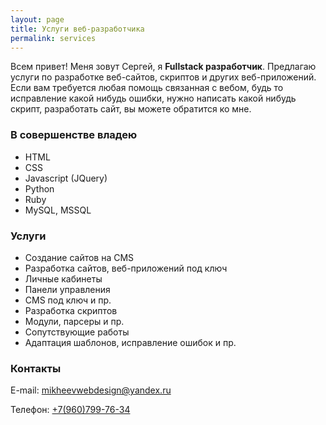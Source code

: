 ```yaml
---
layout: page
title: Услуги веб-разработчика
permalink: services
---
```


Всем привет! Меня зовут Сергей, я **Fullstack разработчик**. Предлагаю услуги по разработке веб-сайтов, скриптов и других веб-приложений.
Если вам требуется любая помощь связанная с вебом, будь то исправление какой нибудь ошибки, нужно написать какой нибудь скрипт, разработать сайт, 
вы можете обратится ко мне.

### В совершенстве владею
- HTML
- CSS
- Javascript (JQuery)
- Python
- Ruby
- MySQL, MSSQL

### Услуги
- Создание сайтов на CMS
- Разработка сайтов, веб-приложений под ключ
- Личные кабинеты
- Панели управления
- CMS под ключ и пр.
- Разработка скриптов
- Модули, парсеры и пр.
- Сопутствующие работы
- Адаптация шаблонов, исправление ошибок и пр.

### Контакты
E-mail: [mikheevwebdesign@yandex.ru](mailto:mikheevwebdesign@yandex.ru)

Телефон: [+7(960)799-76-34](89607997634)

